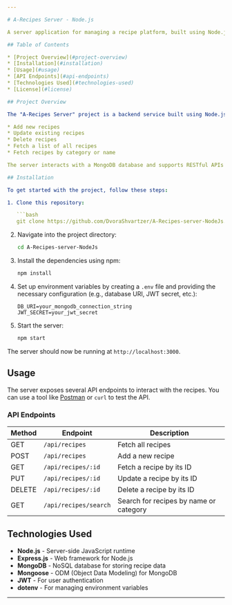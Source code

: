 ```yaml
---

# A-Recipes Server - Node.js

A server application for managing a recipe platform, built using Node.js. This project allows users to view, add, edit, and delete recipes. It uses a RESTful API to interact with a database and provide various functionalities for a recipe-based platform.

## Table of Contents

* [Project Overview](#project-overview)
* [Installation](#installation)
* [Usage](#usage)
* [API Endpoints](#api-endpoints)
* [Technologies Used](#technologies-used)
* [License](#license)

## Project Overview

The "A-Recipes Server" project is a backend service built using Node.js that powers a recipe management platform. It allows users to:

* Add new recipes
* Update existing recipes
* Delete recipes
* Fetch a list of all recipes
* Fetch recipes by category or name

The server interacts with a MongoDB database and supports RESTful APIs for communication with the frontend.

## Installation

To get started with the project, follow these steps:

1. Clone this repository:

   ```bash
   git clone https://github.com/DvoraShvartzer/A-Recipes-server-NodeJs.git
   ```

2. Navigate into the project directory:

   ```bash
   cd A-Recipes-server-NodeJs
   ```

3. Install the dependencies using npm:

   ```bash
   npm install
   ```

4. Set up environment variables by creating a `.env` file and providing the necessary configuration (e.g., database URI, JWT secret, etc.):

   ```env
   DB_URI=your_mongodb_connection_string
   JWT_SECRET=your_jwt_secret
   ```

5. Start the server:

   ```bash
   npm start
   ```

The server should now be running at `http://localhost:3000`.

## Usage

The server exposes several API endpoints to interact with the recipes. You can use a tool like [Postman](https://www.postman.com/) or `curl` to test the API.

### API Endpoints

| Method | Endpoint              | Description                            |
| ------ | --------------------- | -------------------------------------- |
| GET    | `/api/recipes`        | Fetch all recipes                      |
| POST   | `/api/recipes`        | Add a new recipe                       |
| GET    | `/api/recipes/:id`    | Fetch a recipe by its ID               |
| PUT    | `/api/recipes/:id`    | Update a recipe by its ID              |
| DELETE | `/api/recipes/:id`    | Delete a recipe by its ID              |
| GET    | `/api/recipes/search` | Search for recipes by name or category |

## Technologies Used

* **Node.js** - Server-side JavaScript runtime
* **Express.js** - Web framework for Node.js
* **MongoDB** - NoSQL database for storing recipe data
* **Mongoose** - ODM (Object Data Modeling) for MongoDB
* **JWT** - For user authentication
* **dotenv** - For managing environment variables


---
```


